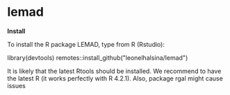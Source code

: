 # lemad
**Install** 

To install the R package LEMAD, type from R (Rstudio):

library(devtools)
remotes::install_github("leonelhalsina/lemad")

It is likely that the latest Rtools should be installed.
We recommend to have the latest R (it works perfectly with R 4.2.1).
Also, package rgal might cause issues
